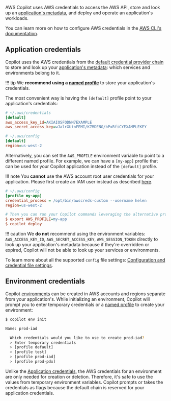 AWS Copilot uses AWS credentials to access the AWS API, store and look up an [application's metadata](concepts/applications.en.md), and deploy and operate an application's workloads.

You can learn more on how to configure AWS credentials in the [AWS CLI's documentation](https://docs.aws.amazon.com/cli/latest/userguide/cli-configure-quickstart.html).

## Application credentials
Copilot uses the AWS credentials from the [default credential provider chain](https://docs.aws.amazon.com/sdk-for-go/v1/developer-guide/configuring-sdk.html#specifying-credentials) to store and look up your [application's metadata](concepts/applications.en.md): which services and environments belong to it. 

!!! tip
    We **recommend using a [named profile](https://docs.aws.amazon.com/cli/latest/userguide/cli-configure-profiles.html)** to store your application's credentials. 

The most convenient way is having the `[default]` profile point to your application's credentials:
```ini
# ~/.aws/credentials
[default]
aws_access_key_id=AKIAIOSFODNN7EXAMPLE
aws_secret_access_key=wJalrXUtnFEMI/K7MDENG/bPxRfiCYEXAMPLEKEY

# ~/.aws/config
[default]
region=us-west-2
```
Alternatively, you can set the `AWS_PROFILE` environment variable to point to a different named profile. For example, we can have a `[my-app]` profile that can be used for your Copilot application instead of the `[default]` profile.

!!! note
    You **cannot** use the AWS account root user credentials for your application. Please first create an IAM user instead as described [here](https://docs.aws.amazon.com/IAM/latest/UserGuide/id_root-user.html).

```ini
# ~/.aws/config
[profile my-app]
credential_process = /opt/bin/awscreds-custom --username helen
region=us-west-2

# Then you can run your Copilot commands leveraging the alternative profile:
$ export AWS_PROFILE=my-app
$ copilot deploy
```

!!! caution
    We **do not** recommend using the environment variables: `AWS_ACCESS_KEY_ID`, `AWS_SECRET_ACCESS_KEY`, `AWS_SESSION_TOKEN` directly to look up your application's metadata because if they're overridden or expired, Copilot will not be able to look up your services or environments. 

To learn more about all the supported `config` file settings: [Configuration and credential file settings](https://docs.aws.amazon.com/cli/latest/userguide/cli-configure-files.html#cli-configure-files-settings).

## Environment credentials
Copilot [environments](concepts/environments.en.md) can be created in AWS accounts and regions separate from your application's. While initializing an environment, Copilot will prompt you to enter temporary credentials or a [named profile](https://docs.aws.amazon.com/cli/latest/userguide/cli-configure-profiles.html) to create your environment:
```bash
$ copilot env init

Name: prod-iad

  Which credentials would you like to use to create prod-iad?
  > Enter temporary credentials
  > [profile default]
  > [profile test]
  > [profile prod-iad]
  > [profile prod-pdx]
```
Unlike the [Application credentials](#application-credentials), the AWS credentials for an environment are only needed for creation or deletion. Therefore, it's safe to use the values from temporary environment variables. Copilot prompts or takes the credentials as flags because the default chain is reserved for your application credentials.
